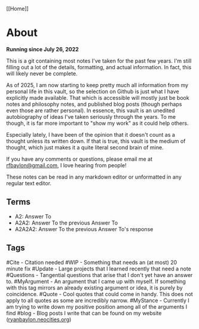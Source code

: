 [[Home]]
# About
**Running since July 26, 2022**

This is a git containing most notes I've taken for the past few years. I'm still filling out a lot of the details, formatting, and actual information. In fact, this will likely never be complete.

As of 2025, I am now starting to keep pretty much all information from my personal life in this vault, so the selection on Github is just what I have explicitly made available. That which is accessible will mostly just be book notes and philosophy notes, and published blog posts (though perhaps even those are rather personal). In essence, this vault is an unedited autobiography of ideas I've taken seriously through the years. To me though, it is far more important to "show my work" as it could help others. 

Especially lately, I have been of the opinion that it doesn't count as a thought unless its written down. If that is true, this vault is the medium of thought, which just makes it a quite literal second brain of mine. 

If you have any comments or questions, please email me at rfbaylon@gmail.com, I love hearing from people!

These notes can be read in any markdown editor or unformatted in any regular text editor. 


## Terms
* A2: Answer To
* A2A2: Answer To the previous Answer To
* A2A2A2: Answer To the previous Answer To's response


## Tags

#Cite - Citation needed
#WIP - Something that needs an (at most) 20 minute fix
#Update - Large projects that I learned recently that need a note
#Questions - Tangential questions that arise that I don't yet have an answer to.
#MyArgument - An argument that I came up with myself. If something with this tag mirrors an already existing argument or idea, it is purely by coincidence.
#Quote - Cool quotes that could come in handy. This does not apply to all quotes as some are incredibly narrow.
#MyStance - Currently I am trying to write down my positive position among all of the arguments I find
#blog - Blog posts I write that can be found on my website ([ryanbaylon.neocities.org](ryanbaylon.neocities.org))
